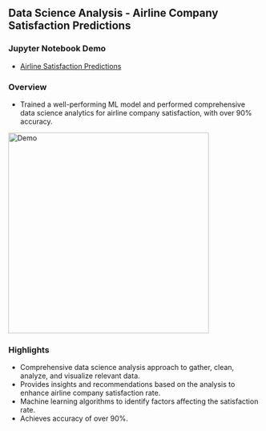## Data Science Analysis - Airline Company Satisfaction Predictions

### Jupyter Notebook Demo

- [Airline Satisfaction Predictions](https://github.com/andrewtclin/ml-airline-satisfaction-prediction/blob/master/Airline%20Satisfaction%20Analysis_Machine%20Learning%20%26%20Data%20Science.ipynb)

### Overview

- Trained a well-performing ML model and performed comprehensive data science analytics for airline company satisfaction, with over 90% accuracy.

<img src="airline_detections_demo.png" alt="Demo" width="400" height="auto">

### Highlights

- Comprehensive data science analysis approach to gather, clean, analyze, and visualize relevant data.
- Provides insights and recommendations based on the analysis to enhance airline company satisfaction rate.
- Machine learning algorithms to identify factors affecting the satisfaction rate.
- Achieves accuracy of over 90%.
